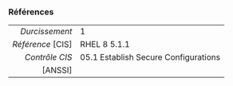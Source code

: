 ### Références

|                 |    |
|----------------:|:---|
|   *Durcissement*| 1 |
|*Référence* [CIS]| RHEL 8 5.1.1 |
|   *Contrôle CIS*| 05.1 Establish Secure Configurations |
|          [ANSSI]|  |
